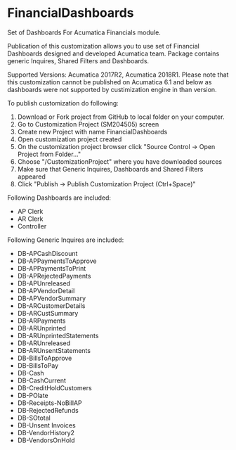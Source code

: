 # FinancialDashboards
Set of Dashboards For Acumatica Financials module.

Publication of this customization allows you to use set of Financial Dashboards designed and developed Acumatica team.
Package contains generic Inquires, Shared Filters and Dashboards.

Supported Versions: Acumatica 2017R2, Acumatica 2018R1.
Please note that this customization cannot be published on Acumatica 6.1 and below as dashboards were not supported by custimization engine in than version.

To publish customization do following:
1) Download or Fork project from GitHub to local folder on your computer.
2) Go to Customization Project (SM204505) screen
3) Create new Project with name FinancialDashboards
4) Open customization project created
5) On the customization project browser click "Source Control -> Open Project from Folder..."
6) Choose "<local project folder>/CustomizationProject" where you have downloaded sources
7) Make sure that Generic Inquires, Dashboards and Shared Filters appeared
8) Click "Publish -> Publish Customization Project (Ctrl+Space)"

Following Dashboards are included:
- AP Clerk
- AR Clerk
- Controller

Following Generic Inquires are included:
- DB-APCashDiscount
- DB-APPaymentsToApprove
- DB-APPaymentsToPrint
- DB-APRejectedPayments
- DB-APUnreleased
- DB-APVendorDetail
- DB-APVendorSummary
- DB-ARCustomerDetails
- DB-ARCustSummary
- DB-ARPayments
- DB-ARUnprinted
- DB-ARUnprintedStatements
- DB-ARUnreleased
- DB-ARUnsentStatements
- DB-BillsToApprove
- DB-BillsToPay
- DB-Cash
- DB-CashCurrent
- DB-CreditHoldCustomers
- DB-POlate
- DB-Receipts-NoBillAP
- DB-RejectedRefunds
- DB-SOtotal
- DB-Unsent Invoices
- DB-VendorHistory2
- DB-VendorsOnHold


